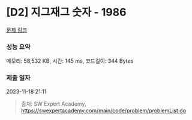 # [D2] 지그재그 숫자 - 1986 

[문제 링크](https://swexpertacademy.com/main/code/problem/problemDetail.do?contestProbId=AV5PxmBqAe8DFAUq) 

### 성능 요약

메모리: 58,532 KB, 시간: 145 ms, 코드길이: 344 Bytes

### 제출 일자

2023-11-18 21:11



> 출처: SW Expert Academy, https://swexpertacademy.com/main/code/problem/problemList.do